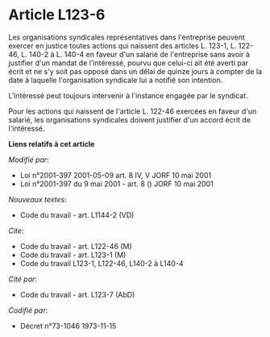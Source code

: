 # Article L123-6

Les organisations syndicales représentatives dans l'entreprise peuvent exercer en justice toutes actions qui naissent des
articles L. 123-1, L. 122-46, L. 140-2 à L. 140-4 en faveur d'un salarié de l'entreprise sans avoir à justifier d'un mandat
de l'intéressé, pourvu que celui-ci ait été averti par écrit et ne s'y soit pas opposé dans un délai de quinze jours à
compter de la date à laquelle l'organisation syndicale lui a notifié son intention.

L'intéressé peut toujours intervenir à l'instance engagée par le syndicat.

Pour les actions qui naissent de l'article L. 122-46 exercées en faveur d'un salarié, les organisations syndicales doivent
justifier d'un accord écrit de l'intéressé.

**Liens relatifs à cet article**

_Modifié par_:

  - Loi n°2001-397 2001-05-09 art. 8 IV, V JORF 10 mai 2001
  - Loi n°2001-397 du 9 mai 2001 - art. 8 () JORF 10 mai 2001

_Nouveaux textes_:

  - Code du travail - art. L1144-2 (VD)

_Cite_:

  - Code du travail - art. L122-46 (M)
  - Code du travail - art. L123-1 (M)
  - Code du travail L123-1, L122-46, L140-2 à L140-4

_Cité par_:

  - Code du travail - art. L123-7 (AbD)

_Codifié par_:

  - Décret n°73-1046 1973-11-15
